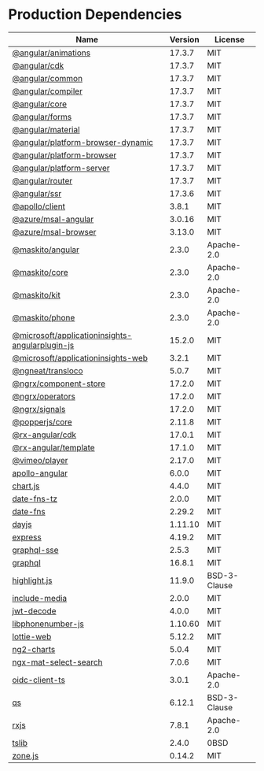# Production Dependencies

  | Name | Version | License |
  | ---- | ------- | ------- |
  | [@angular/animations](https://github.com/angular/angular) | 17.3.7 | MIT |
| [@angular/cdk](https://github.com/angular/components) | 17.3.7 | MIT |
| [@angular/common](https://github.com/angular/angular) | 17.3.7 | MIT |
| [@angular/compiler](https://github.com/angular/angular) | 17.3.7 | MIT |
| [@angular/core](https://github.com/angular/angular) | 17.3.7 | MIT |
| [@angular/forms](https://github.com/angular/angular) | 17.3.7 | MIT |
| [@angular/material](https://github.com/angular/components) | 17.3.7 | MIT |
| [@angular/platform-browser-dynamic](https://github.com/angular/angular) | 17.3.7 | MIT |
| [@angular/platform-browser](https://github.com/angular/angular) | 17.3.7 | MIT |
| [@angular/platform-server](https://github.com/angular/angular) | 17.3.7 | MIT |
| [@angular/router](https://github.com/angular/angular) | 17.3.7 | MIT |
| [@angular/ssr](https://github.com/angular/angular-cli) | 17.3.6 | MIT |
| [@apollo/client](https://github.com/apollographql/apollo-client) | 3.8.1 | MIT |
| [@azure/msal-angular](https://github.com/AzureAD/microsoft-authentication-library-for-js) | 3.0.16 | MIT |
| [@azure/msal-browser](https://github.com/AzureAD/microsoft-authentication-library-for-js) | 3.13.0 | MIT |
| [@maskito/angular](https://github.com/taiga-family/maskito) | 2.3.0 | Apache-2.0 |
| [@maskito/core](https://github.com/taiga-family/maskito) | 2.3.0 | Apache-2.0 |
| [@maskito/kit](https://github.com/taiga-family/maskito) | 2.3.0 | Apache-2.0 |
| [@maskito/phone](https://github.com/taiga-family/maskito) | 2.3.0 | Apache-2.0 |
| [@microsoft/applicationinsights-angularplugin-js](https://github.com/microsoft/applicationinsights-angularplugin-js) | 15.2.0 | MIT |
| [@microsoft/applicationinsights-web](https://github.com/microsoft/ApplicationInsights-JS) | 3.2.1 | MIT |
| [@ngneat/transloco](https://github.com/ngneat/transloco) | 5.0.7 | MIT |
| [@ngrx/component-store](https://github.com/ngrx/platform) | 17.2.0 | MIT |
| [@ngrx/operators](https://github.com/ngrx/platform) | 17.2.0 | MIT |
| [@ngrx/signals](https://github.com/ngrx/platform) | 17.2.0 | MIT |
| [@popperjs/core](https://github.com/popperjs/popper-core) | 2.11.8 | MIT |
| [@rx-angular/cdk](https://github.com/rx-angular/rx-angular) | 17.0.1 | MIT |
| [@rx-angular/template](https://github.com/rx-angular/rx-angular) | 17.1.0 | MIT |
| [@vimeo/player](https://github.com/vimeo/player.js) | 2.17.0 | MIT |
| [apollo-angular](https://github.com/kamilkisiela/apollo-angular) | 6.0.0 | MIT |
| [chart.js](https://github.com/chartjs/Chart.js) | 4.4.0 | MIT |
| [date-fns-tz](https://github.com/marnusw/date-fns-tz) | 2.0.0 | MIT |
| [date-fns](https://github.com/date-fns/date-fns) | 2.29.2 | MIT |
| [dayjs](https://github.com/iamkun/dayjs) | 1.11.10 | MIT |
| [express](https://github.com/expressjs/express) | 4.19.2 | MIT |
| [graphql-sse](https://github.com/enisdenjo/graphql-sse) | 2.5.3 | MIT |
| [graphql](https://github.com/graphql/graphql-js) | 16.8.1 | MIT |
| [highlight.js](https://github.com/highlightjs/highlight.js) | 11.9.0 | BSD-3-Clause |
| [include-media](https://github.com/eduardoboucas/include-media) | 2.0.0 | MIT |
| [jwt-decode](https://github.com/auth0/jwt-decode) | 4.0.0 | MIT |
| [libphonenumber-js](git+https://gitlab.com/catamphetamine/libphonenumber-js) | 1.10.60 | MIT |
| [lottie-web](https://github.com/airbnb/lottie-web) | 5.12.2 | MIT |
| [ng2-charts](https://github.com/valor-software/ng2-charts) | 5.0.4 | MIT |
| [ngx-mat-select-search](https://github.com/bithost-gmbh/ngx-mat-select-search) | 7.0.6 | MIT |
| [oidc-client-ts](https://github.com/authts/oidc-client-ts) | 3.0.1 | Apache-2.0 |
| [qs](https://github.com/ljharb/qs) | 6.12.1 | BSD-3-Clause |
| [rxjs](https://github.com/reactivex/rxjs) | 7.8.1 | Apache-2.0 |
| [tslib](https://github.com/Microsoft/tslib) | 2.4.0 | 0BSD |
| [zone.js](https://github.com/angular/angular) | 0.14.2 | MIT |
